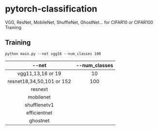 # pytorch-classification
VGG, ResNet, MobileNet, ShuffleNet, GhostNet... for CIFAR10 or CIFAR100 Training


## Training
`python main.py --net vgg16 --num_classes 100`

|  --net   | --num_classes  |
|  :----:  | :----: |
| vgg11,13,16 or 19   | 10 |
| resnet18,34,50,101 or 152  | 100 |
| resnext  |  
| mobilenet  |  
| shufflenetv1  |  
| efficientnet  |  
| ghostnet  |  
